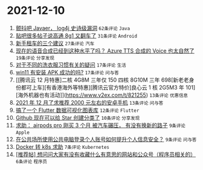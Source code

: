 # 2021-12-10

1. [颤抖吧 Javaer， log4j 史诗级漏洞](https://www.v2ex.com/t/821241) `62条评论` `Java`
1. [贴吧很多帖子说高通 8g1 又翻车了](https://www.v2ex.com/t/821264) `31条评论` `Android`
1. [新手租车的三个建议](https://www.v2ex.com/t/821263) `27条评论` `汽车`
1. [现在的语音合成已经到这种水平了吗？ Azure TTS 合成的 Voice 也太自然了](https://www.v2ex.com/t/821254) `19条评论` `分享发现`
1. [对于不同的洗衣服习惯有关的疑问](https://www.v2ex.com/t/821262) `17条评论` `生活`
1. [win11 有安装 APK 成功的吗?](https://www.v2ex.com/t/821232) `17条评论` `问与答`
1. [[腾讯云 12 月特惠]二核 4G8M 三年仅 150 四核 8G10M 三年 698[新老老身份都可上车][有香港海外等特惠][腾讯云官方特价]良心云 1 核 2G5M3 年 101][海外机器也有活动]](https://www.v2ex.com/t/821255) `13条评论` `优惠信息`
1. [2021 年 12 月了求推荐 2000 元左右的安卓手机](https://www.v2ex.com/t/821243) `13条评论` `问与答`
1. [搞了一个 Flutter 数据可视化图表库](https://www.v2ex.com/t/821231) `12条评论` `Flutter`
1. [Github 现在可以给 Star 创建分类了](https://www.v2ex.com/t/821245) `10条评论` `分享发现`
1. [求助： airpods pro 刚买 3 个月 被汽车碾压， 有没有换新的路子](https://www.v2ex.com/t/821271) `9条评论` `Apple`
1. [在公共场所使用公共电脑登录个人账号如何提升个人信息安全？](https://www.v2ex.com/t/821242) `9条评论` `问与答`
1. [Docker 转 k8s 求助](https://www.v2ex.com/t/821235) `7条评论` `Kubernetes`
1. [[推荐帖] 想问问大家有没有收藏什么有意思的网站和公众号（程序员相关的）](https://www.v2ex.com/t/821233) `6条评论` `程序员`
